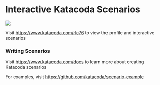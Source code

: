 # Interactive Katacoda Scenarios

[![](http://shields.katacoda.com/katacoda/rlc76/count.svg)](https://www.katacoda.com/rlc76 "Get your profile on Katacoda.com")

Visit https://www.katacoda.com/rlc76 to view the profile and interactive scenarios

### Writing Scenarios
Visit https://www.katacoda.com/docs to learn more about creating Katacoda scenarios

For examples, visit https://github.com/katacoda/scenario-example
